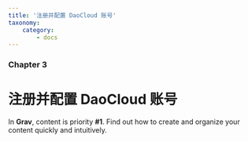 ```yaml
---
title: '注册并配置 DaoCloud 账号'
taxonomy:
    category:
        - docs
---
```


### Chapter 3

# 注册并配置 DaoCloud 账号 

In **Grav**, content is priority **#1**.  Find out how to create and organize your content quickly and intuitively.
